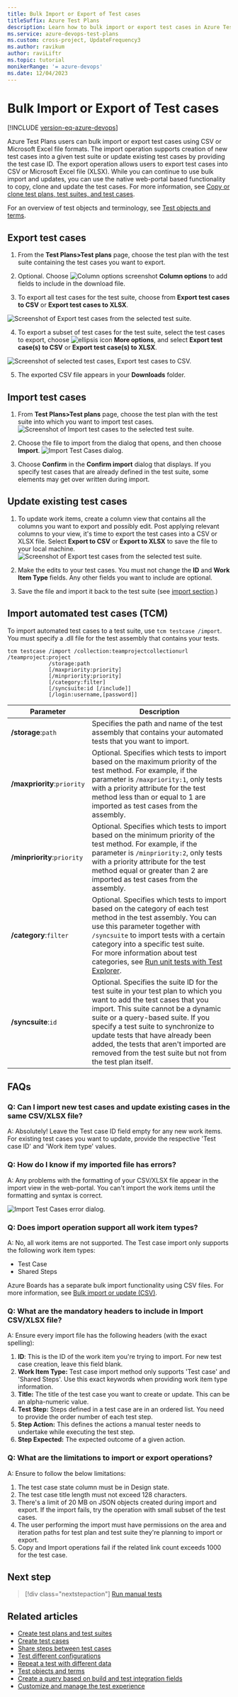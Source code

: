 ```yaml
---
title: Bulk Import or Export of Test cases 
titleSuffix: Azure Test Plans  
description: Learn how to bulk import or export test cases in Azure Test Plans.  
ms.service: azure-devops-test-plans
ms.custom: cross-project, UpdateFrequency3
ms.author: ravikum
author: raviLiftr
ms.topic: tutorial
monikerRange: '= azure-devops'
ms.date: 12/04/2023
---
```



# Bulk Import or Export of Test cases 

[!INCLUDE [version-eq-azure-devops](../includes/version-eq-azure-devops.md)] 

Azure Test Plans users can bulk import or export test cases using CSV or Microsoft Excel file formats. The import operation supports creation of new test cases into a given test suite or update existing test cases by providing the test case ID. The export operation allows users to export test cases into CSV or Microsoft Excel file (XLSX). While you can continue to use bulk import and updates, you can use the native web-portal based functionality to copy, clone and update the test cases. For more information, see [Copy or clone test plans, test suites, and test cases](copy-clone-test-items.md).
  
For an overview of test objects and terminology, see [Test objects and terms](test-objects-overview.md).   
 
## Export test cases 

1. From the **Test Plans>Test plans** page, choose the test plan with the test suite containing the test cases you want to export. 
 
2. Optional. Choose ![Column options screenshot](media/icons/column-options.png) **Column options** to add fields to include in the download file. 

3. To export all test cases for the test suite, choose from **Export test cases to CSV** or **Export test cases to XLSX**. 

 ![Screenshot of Export test cases from the selected test suite.](media/bulk-import-test-case/export-test-cases-test-suite.png)

4. To export a subset of test cases for the test suite, select the test cases to export, choose ![ellipsis icon](../media/icons/more-actions.png) **More options**, and select **Export test case(s) to CSV** or **Export test case(s) to XLSX**. 

 ![Screenshot of selected test cases, Export test cases to CSV.](media/bulk-import-test-case/export-select-test-cases-test-suite.png)

5. The exported CSV file appears in your **Downloads** folder. 

## Import test cases 

1. From **Test Plans>Test plans** page, choose the test plan with the test suite into which you want to import test cases. 
![Screenshot of Import test cases to the selected test suite.](media/bulk-import-test-case/choose-import-test-cases.png)


2. Choose the file to import from the dialog that opens, and then choose **Import**.
![Import Test Cases dialog.](media/bulk-import-test-case/import-test-cases-dialog.png)

3. Choose **Confirm** in the **Confirm import** dialog that displays. If you specify test cases that are already defined in the test suite, some elements may get over written during import. 


<a id="import-test-cases" />

## Update existing test cases

1. To update work items, create a column view that contains all the columns you want to export and possibly edit. Post applying relevant columns to your view, it's time to export the test cases into a CSV or XLSX file. Select **Export to CSV**  or **Export to XLSX** to save the file to your local machine.
![Screenshot of Export test cases from the selected test suite.](media/bulk-import-test-case/export-test-cases-test-suite.png)

2. Make the edits to your test cases. You must not change the **ID** and **Work Item Type** fields. Any other fields you want to include are optional.

3. Save the file and import it back to the test suite (see [import section](#import-test-cases).) 

## Import automated test cases (TCM) 

To import automated test cases to a test suite, use `tcm testcase /import`. You must specify a .dll file for the test assembly that contains your tests. 

```tcm 
tcm testcase /import /collection:teamprojectcollectionurl /teamproject:project
             /storage:path
             [/maxpriority:priority]
             [/minpriority:priority]
             [/category:filter]
             [/syncsuite:id [/include]]
             [/login:username,[password]]
```


| Parameter | Description |  
|----------|------------|  
|**/storage**:`path`|Specifies the path and name of the test assembly that contains your automated tests that you want to import.| 
|**/maxpriority**:`priority`|Optional. Specifies which tests to import based on the maximum priority of the test method. For example, if the parameter is `/maxpriority:1`, only tests with a priority attribute for the test method less than or equal to 1 are imported as test cases from the assembly.| 
|**/minpriority**:`priority`|Optional. Specifies which tests to import based on the minimum priority of the test method. For example, if the parameter is `/minpriority:2`, only tests with a priority attribute for the test method equal or greater than 2 are imported as test cases from the assembly.| 
|**/category**:`filter`|Optional. Specifies which tests to import based on the category of each test method in the test assembly. You can use this parameter together with `/syncsuite` to import tests with a certain category into a specific test suite.<br/> For more information about test categories, see [Run unit tests with Test Explorer](/visualstudio/test/run-unit-tests-with-test-explorer).| 
|**/syncsuite**:`id`|Optional. Specifies the suite ID for the test suite in your test plan to which you want to add the test cases that you import. This suite cannot be a dynamic suite or a query-based suite. If you specify a test suite to synchronize to update tests that have already been added, the tests that aren't imported are removed from the test suite but not from the test plan itself.  |

## FAQs

### Q: Can I import new test cases and update existing cases in the same CSV/XLSX file?

A: Absolutely! Leave the Test case ID field empty for any new work items. For existing test cases you want to update, provide the respective 'Test case ID' and 'Work item type' values. 

### Q: How do I know if my imported file has errors?

A: Any problems with the formatting of your CSV/XLSX file appear in the import view in the web-portal. You can't import the work items until the formatting and syntax is correct.

![Import Test Cases error dialog.](media/bulk-import-test-case/import-errors.png)

### Q: Does import operation support all work item types?

A: No, all work items are not supported. The Test case import only supports the following work item types:

- Test Case
- Shared Steps

Azure Boards has a separate bulk import functionality using CSV files. For more information, see [Bulk import or update (CSV)](../boards/queries/import-work-items-from-csv.md).

### Q: What are the mandatory headers to include in Import CSV/XLSX file?

A: Ensure every import file has the following headers (with the exact spelling): 
1. **ID**: This is the ID of the work item you're trying to import. For new test case creation, leave this field blank.
2. **Work Item Type:** Test case import method only supports 'Test case' and 'Shared Steps'. Use this exact keywords when providing work item type information.
3. **Title:** The title of the test case you want to create or update. This can be an alpha-numeric value.
4. **Test Step:** Steps defined in a test case are in an ordered list. You need to provide the order number of each test step.
5. **Step Action:** This defines the actions a manual tester needs to undertake while executing the test step.
6. **Step Expected:** The expected outcome of a given action. 


### Q: What are the limitations to import or export operations?

A: Ensure to follow the below limitations:
1. The test case state column must be in Design state.
2. The test case title length must not exceed 128 characters.
3. There's a limit of 20 MB on JSON objects created during import and export. If the import fails, try the operation with small subset of the test cases.
4. The user performing the import must have permissions on the area and iteration paths for test plan and test suite they're planning to import or export.
5. Copy and Import operations fail if the related link count exceeds 1000 for the test case.

##  Next step

> [!div class="nextstepaction"]
> [Run manual tests](run-manual-tests.md)


## Related articles

- [Create test plans and test suites](create-a-test-plan.md)
- [Create test cases](create-test-cases.md)
- [Share steps between test cases](share-steps-between-test-cases.md)
- [Test different configurations](test-different-configurations.md)
- [Repeat a test with different data](repeat-test-with-different-data.md)
- [Test objects and terms](test-objects-overview.md) 
- [Create a query based on build and test integration fields](../boards/queries/build-test-integration.md) 
- [Customize and manage the test experience](/previous-versions/azure/devops/reference/witadmin/tcm-customize-manage-test-experience) 

